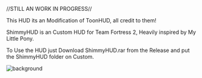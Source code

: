 //STILL AN WORK IN PROGRESS//

This HUD its an Modification of ToonHUD, all credit to them!

ShimmyHUD is an Custom HUD for Team Fortress 2, Heavily inspired by My Little Pony.

To Use the HUD just Download ShimmyHUD.rar from the Release and put the ShimmyHUD folder on Custom.

![background](https://github.com/user-attachments/assets/8fefdf68-799c-41ac-941d-271a5d23cc3a)
